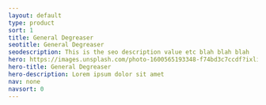 ```yaml
---
layout: default
type: product
sort: 1
title: General Degreaser
seotitle: General Degreaser
seodescription: This is the seo description value etc blah blah blah
hero: https://images.unsplash.com/photo-1600565193348-f74bd3c7ccdf?ixlib=rb-1.2.1&ixid=MnwxMjA3fDB8MHxwaG90by1wYWdlfHx8fGVufDB8fHx8&auto=format&fit=crop&w=2070&q=80
hero-title: General Degreaser
hero-description: Lorem ipsum dolor sit amet
nav: none
navsort: 0
---
```


